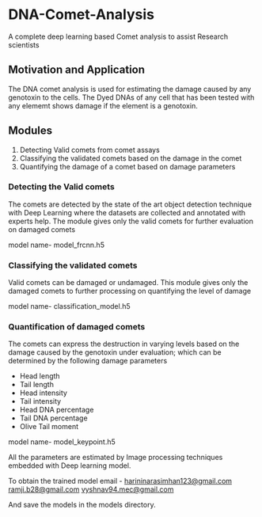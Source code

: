 # DNA-Comet-Analysis
A complete deep learning based Comet analysis to assist Research scientists

## Motivation and Application
The DNA comet analysis is used for estimating the damage caused by any genotoxin to the cells. The Dyed DNAs of any cell that has been tested with any elememt shows damage if the element is a genotoxin. 

## Modules
1. Detecting Valid comets from comet assays
2. Classifying the validated comets based on the damage in the comet
3. Quantifying the damage of a comet based on damage parameters

### Detecting the Valid comets
The comets are detected by the state of the art object detection technique with Deep Learning where the datasets are collected and annotated with experts help.
The module gives only the valid comets for further evaluation on damaged comets

model name- model_frcnn.h5

### Classifying the validated comets
Valid comets can be damaged or undamaged. This module gives only the damaged comets to further processing on quantifying the level of damage

model name- classification_model.h5

### Quantification of damaged comets
The comets can express the destruction in varying levels based on the damage caused by the genotoxin under evaluation; which can be determined by the following damage parameters
* Head length
* Tail length
* Head intensity
* Tail intensity
* Head DNA percentage
* Tail DNA percentage
* Olive Tail moment

model name- model_keypoint.h5

All the parameters are estimated by Image processing techniques embedded with Deep learning model.

To obtain the trained model email - 
harininarasimhan123@gmail.com
ramji.b28@gmail.com
vyshnav94.mec@gmail.com

And save the models in the models directory.

